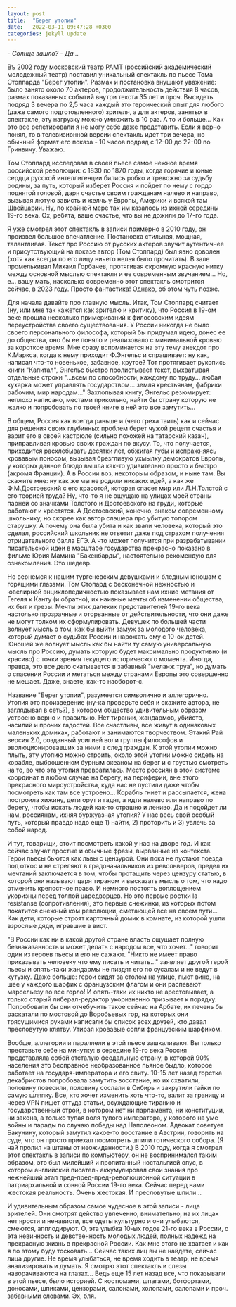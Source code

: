 ```yaml
---
layout: post
title:  "Берег утопии"
date:   2022-03-11 09:47:28 +0300
categories: jekyll update
---
```

*- Солнце зашло?*
*- Да...*


Въ 2002 году московский театр РАМТ (российский академический молодежный театр) поставил уникальный спектакль по пьесе Тома Стоппарда "Берег утопии". Размах и постановка внушают уважение: было занято около 70 актеров, продолжительность действия 8 часов, размах показанных событий внутри текста 35 лет и проч. Высидеть подряд 3 вечера по 2,5 часа каждый это героический опыт для любого (даже самого подготовленного) зрителя, а для актеров, занятых в спектакле, эту нагрузку можно умножить в 10 раз. А то и больше... Как это все репетировали я не могу себе даже представить. Если я верно понял, то в телевизионной версии спектакль идет три вечера, но обычный формат его показа - 10 часов подряд с 12-00 до 22-00 по Гринвичу. Уважаю.

Том Стоппард исследовал в своей пьесе самое нежное время российской революции: с 1830 по 1870 годы, когда горячие и юные сердца русской интеллигенции бились робко и тревожно за судьбу родины, за путь, который изберет Россия и пойдет по нему с гордо поднятой головой, даря счастье своим гражданам налево и направо, вызывая лютую зависть и желчь у Европы, Америки и всякой там Швейцарии. Ну, по крайней мере так им казалось из ихней середины 19-го века. Ох, ребята, ваше счастье, что вы не дожили до 17-го года.

Я уже смотрел этот спектакль в записи примерно в 2010 году, он произвел большое впечатление. Постановка стильная, мощная, талантливая. Текст про Россию от русских актеров звучит аутентичнее и присутствующий на показе автор (Том Стоппард) был явно доволен (хотя как всегда по его лицу ничего нелья было прочитать). В зале промелькивал Михаил Горбачев, протягивая скромную красную нитку между основной мыслью спектакля и ее современным звучанием... Но, е... вашу мать, насколько современно этот спектакль смотрится сейчас, в 2023 году. Просто фантастика! Однако, об этом чуть позже.

Для начала давайте про главную мысль. Итак, Том Стоппард считает (ну, или мне так кажется как зрителю и критику), что Россия в 19-ом веке прошла несколько примериваний к филосовским идеям переустройства своего существования. У России никогда не было своего персонального философа, который бы придумал идею, донес ее до общества, оно бы ее поняло и реализовало с минимальной кровью за короткое время. Мне сразу вспоминается на эту тему анекдот про К.Маркса, когда к нему приходит Ф.Энгельс и спрашивает: ну как, написал что-то новенькое, забавное, крутое? Тот протягивает рукопись книги "Капитал", Энгельс быстро пролистывает текст, выхватывая отдельные строки "...всем по способности, каждому по труду... любая кухарка может управлять государством... земля крестьянам, фабрики рабочим, мир народам..." Захлопывая книгу, Энгельс резюмирует: неплохо написано, местами прикольно, найти бы страну которую не жалко и попробовать по твоей книге в ней это все замутить...

В общем, Россия как всегда раньше и (чего греха таить) как и сейчас для решения своих глубинных проблем берет чужой рецепт счастья и варит его в своей кастрюле (сильно похожей на татарский казан), приправливая кровью своих граждан по вкусу. То, что получается, приходится расхлебывать десятки лет, обжигая губы и испражняясь кровавым поносом, вызывая брезгливую ухмылку демократов Европы, у которых данное блюдо вышла как-то удивительно просто и быстро (акромя Франции). А в России воз, некоторым образом, и ныне там. Вы скажите мне: ну как же мы не родили никаких идей, а как же Ф.М.Достоевский с его красотой, которая спасет мир или Л.Н.Толстой с его теорией труда? Ну, что-то я не ощущаю на улицах моей страны парней со значками Толстого и Достоевского на груди, которые работают и крестятся. А Достоевский, конечно, знаком современному школьнику, но скорее как автор слэшера про убитую топором старушку. А почему она была убита и как звали человека, который это сделал, российский школьник не ответит даже под страхом получения отрицательного балла ЕГЭ. А что может получится при разрабатывании писательской идеи в масштабе государства прекрасно показано в фильме Юрия Мамина "Бакенбарды", настоятельно рекомендую для ознакомления. Это шедевр.

Но вернемся к нашим тургеневским девушками и бледным юношам с горящими глазами. Том Стопард с бесконечной нежностью и ювелирной энциклопедичностью показывает нам ихние метания от Гегеля к Канту (и обратно), их наивные мечты об изменении общества, их быт и грезы. Мечты этих далеких представителей 19-го века настолько прозрачные и оторванные от действительности, что они даже не могут толком их сформулировать. Девушек по большей части волнует мысль о том, как бы выйти замуж за молодого человека, который думает о судьбах России и нарожать ему с 10-ок детей. Юношей же волнует мысль как бы найти ту самую универсальную мысль про Россию, думать которую будет максимально продуктивно (и красиво) с точки зрения текущего исторического момента. Иногда, правда, это все дело скатывается в забавный "меланж труа", но думать о спасении России и метаться между странами Европы это совершенно не мешает. Даже, знаете, как-то наоборот-с. 

Название "Берег утопии", разумеется символично и аллегорично. Утопия это произведение (ну-ка проверьте себя и скажите автора, не заглядывая в сеть?), в котором общество удивительным образом устроено верно и правильно. Нет тирании, жандармов, убийств, насилий и прочих гадостей. Все счастливы, все живут в одинаковых маленьких домиках, работают и занимаются творчеством. Этакий Рай версия 2.0, созданный усилией воли группы философов и эволюционировавших за ними в след граждан. К этой утопии можно плыть, эту утопию можно строить, около этой утопии можно сидеть на корабле, выброшенном бурным океаном на берег и с грустью смотреть на то, во что эта утопия превратилась. Место россиян в этой системе координат в любом случае на берегу, на периферии, вне этого прекрасного мироустройства, куда нас не пустили даже чтобы посмотреть как там все устроено... Корабль гниет и рассыпается, жена построила хижину, дети орут и гадят, а идти налево или направо по берегу, чтобы искать людей как-то страшно и лениво. Да и подойдет ли нам, россиянам, ихняя буржуазная утопия? У нас весь свой особый путь, который правдо надо еще 1) найти, 2) проторить и 3) увлечь за собой народ.

И тут, товарищи, стоит посмотреть какой у нас на дворе год. И как сейчас звучат простые и обычные фразы, вырванные из контекста. Герои пьесы бьются как львы с цензурой. Они пока не пустают поезда под откос и не стреляют в градоначальников из револьверов, предел их мечтаний заключается в том, чтобы протащить через цензуру статью, в которой они называют царя тираном и высказать мысль о том, что надо отменить крепостное право. И немного постоять воплощением укоризны перед толпой царедворцев. Но это первые ростки la resistanse (сопротивления), это первые снежинки, из которых потом покатится снежный ком революции, сметающей все на своем пути... Как дети, которые строят карточный домик в комнате, из которой ушли взрослые дяди, игравшие в вист.

"В России как ни в какой другой стране власть ощущает полную безнаказанность и может делать с народом все, что хочет..." говорит один из героев пьесы и его не сажают. "Никто не имеет право приказывать человеку что ему писать и читать..." заявляет другой герой пьесы и опять-таки жандармы не пиздят его по сусалам и не ведут в кутузку. Даже больше: герои сидят за столом на улице, пьют вино, на шее у каждого шарфик с французским флагом и они распевают марсельезу во все горло! И опять-таки их никто не арестовывает, а только старый либерал-редактор укоризненно призывает к порядку. Попробовали бы они отчебучить такое сейчас на Арбате, их печень бы раскатали по мостовой до Воробьевых гор, на которых они трясущимися руками написали бы список всех друзей, кто давал пресловутую клятву. Утирая кровавые сопли французским шарфиком.

Вообще, аллегории и параллели в этой пьесе зашкаливают. Вы только преставьте себе на минутку: в середине 19-го века Россия представляла собой отсталую феодальную страну, в которой 90% населения это бесправное необразованное пьяное быдло, которое работает на государя-императора и его свиту. 10-15 лет назад горстка декабристов попробовала замутить восстание, но их схватили, половину повесили, половину сослали в Сибирь и закрутили гайки по самую шляпку. Все, кто хочет изменить хоть что-то, валит за границу и через VPN пишет оттуда статьи, осуждающие тиранию и государственный строй, в котором нет ни парламента, ни конституции, ни закона, а только тупая воля тупого императора, у которого на уме войны и парады по случаю победы над Наполеоном. Адвокат советует Бакунину, который замутил какое-то восстание в Австрии, говорить на суде, что он просто приехал посмотреть шпили готического собора. (Я чай пролил на штаны от неожиданности.) В 2010 году, когда я смотрел этот спектакль в записи по компьютеру, он не воспринимался таким образом, это был милейший и пропитанный ностальгией опус, в котором английский писатель аккумулировал свои знания про нежнейший этап пред-пред-пред-революционной ситуации в патриархальной и сонной России 19-го века. Сейчас перед нами жестокая реальность. Очень жестокая. И пресловутые шпили... 

И удивительным образом самое чудесное в этой записи - лица зрителей. Они смотрят действо увлеченно, внимательно, на их лицах нет ярости и ненависти, все одеты культурно и они улыбаются, смеются, апплодируют. О, эта улыбка 10-ых годов 21-го века в России, о эта невинность и девственность молодых людей, полных надежд на прекрасную жизнь в прекрасной России. Как мне этого не хватает и как я по этому буду тосковать... Сейчас таких лиц вы не найдете, сейчас лица другие. Не время улыбаться, не время ходить в театр, не время анализировать и думать. Я смотрю этот спектакль и слезы наворачиваются на глазах... Ведь еще 15 лет назад все, что показывали в этой пьесе, было историей. С костюмами, шпагами, ботфортами, доносами, шпиками, цензорами, салонами, холопами, салопами и проч. забавными словами. Эх, бля. 